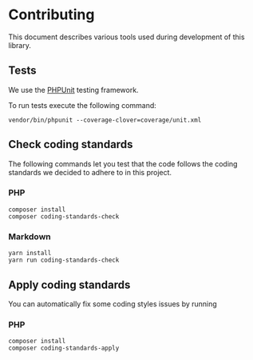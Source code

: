 # Contributing

This document describes various tools used during development of this library.

## Tests

We use the [PHPUnit](https://phpunit.de/) testing framework.

To run tests execute the following command:

```shell
vendor/bin/phpunit --coverage-clover=coverage/unit.xml
```

## Check coding standards

The following commands let you test that the code follows the coding
standards we decided to adhere to in this project.

### PHP

```shell
composer install
composer coding-standards-check
```

### Markdown

```shell
yarn install
yarn run coding-standards-check
```

## Apply coding standards

You can automatically fix some coding styles issues by running

### PHP

```shell
composer install
composer coding-standards-apply
```
